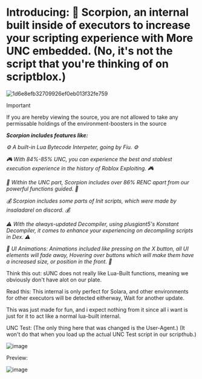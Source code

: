 


# Introducing: 💫 Scorpion, an internal built inside of executors to increase your scripting experience with More UNC embedded. (No, it's not the script that you're thinking of on scriptblox.)

![1d6e8efb32709926ef0eb013f32fe759](https://github.com/user-attachments/assets/a3542c19-23ec-4aa1-aff5-59bcc17dc065)

> [!IMPORTANT]  
> If you are hereby viewing the source, you are not allowed to take any permissable holdings of the environment-boosters in the source


***Scorpion includes features like:***


*⚙️ A built-in Lua Bytecode Interpeter, going by Fiu. ⚙️*

*🎮 With 84%-85% UNC, you can experience the best and stablest execution experience in the history of Roblox Exploiting. 🎮*


*💉 Within the UNC part, Scorpion includes over 86% RENC apart from our powerful functions guided. 💉*

*💰 Scorpion includes some parts of Init scripts, which were made by insaladarel on discord. 💰*

*⚠️ With the always-updated Decompiler, using plusgiant5's Konstant Decompiler, it comes to enhance your experiencing on decompiling scripts in Dex. ⚠️*


*📑 UI Animations: Animations included like pressing on the X button, all UI elements will fade away, Hovering over buttons which will make them have a increased size, or position in the front. 📑*





Think this out: sUNC does not really like Lua-Built functions, meaning we obviously don't have alot on our plate.

Read this: This internal is only perfect for Solara, and other environments for other executors will be detected eitherway, Wait for another update.

This was just made for fun, and i expect nothing from it since all i want is just for it to act like a normal lua-built internal.

UNC Test:
(The only thing here that was changed is the User-Agent.)
(It won't do that when you load up the actual UNC Test script in our scripthub.)

![image](https://github.com/user-attachments/assets/a8c999fb-ffad-49cc-a335-293042cacc37)






Preview:

![image](https://github.com/user-attachments/assets/ffb6412a-1f62-49fb-b37d-06a36e252071)


